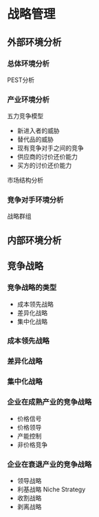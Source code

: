 # 战略管理

## 外部环境分析

### 总体环境分析

PEST分析

### 产业环境分析

五力竞争模型

- 新进入者的威胁
- 替代品的威胁
- 现有竞争对手之间的竞争
- 供应商的讨价还价能力
- 买方的讨价还价能力

市场结构分析

### 竞争对手环境分析

战略群组

## 内部环境分析



## 竞争战略

### 竞争战略的类型

- 成本领先战略
- 差异化战略
- 集中化战略

### 成本领先战略

### 差异化战略

### 集中化战略

### 企业在成熟产业的竞争战略

- 价格信号
- 价格领导
- 产能控制
- 非价格竞争

### 企业在衰退产业的竞争战略

- 领导战略
- 利基战略 Niche Strategy
- 收割战略
- 剥离战略

